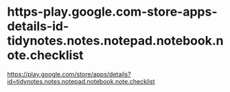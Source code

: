 # https-play.google.com-store-apps-details-id-tidynotes.notes.notepad.notebook.note.checklist
https://play.google.com/store/apps/details?id=tidynotes.notes.notepad.notebook.note.checklist

